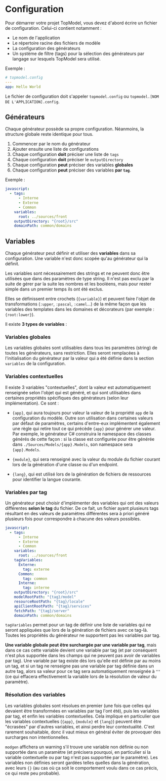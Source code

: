 # Configuration <!-- {docsify-ignore-all} -->

Pour démarrer votre projet TopModel, vous devez d'abord écrire un fichier de configuration. Celui-ci contient notamment :

- Le nom de l'application
- Le répertoire racine des fichiers de modèle
- La configuration des générateurs
- Un système de filtre (tags) pour la sélection des générateurs par langage sur lesquels TopModel sera utilisé.

Exemple :

```yaml
# topmodel.config
---
app: Hello World
```

Le fichier de configuration doit s'appeler `topmodel.config` ou `topmodel.[NOM DE L'APPLICATION].config`.

## Générateurs

Chaque générateur possède sa propre configuration. Néanmoins, la structure globale reste identique pour tous.

1. Commencer par le nom du générateur
2. Ajouter ensuite une liste de configurations
3. Chaque configuration **doit** préciser une liste de `tags`
4. Chaque configuration **doit** préciser le `outputDirectory`
5. Chaque configuration **peut** préciser des variables **globales**
6. Chaque configuration **peut** préciser des variables **par `tag`**.

Exemple :

```yaml
javascript:
  - tags:
      - Interne
      - Externe
      - Common
    variables:
      root: ../sources/front
    outputDirectory: "{root}/src"
    domainPath: common/domains
```

## Variables

Chaque générateur peut définir et utiliser des **variables** dans sa configuration. Une variable n'est donc scopée qu'au générateur qui la définit.

Les variables sont nécessairement des strings et ne peuvent donc être utilisées que dans des paramètres de type string. Il n'est pas exclu par la suite de gérer par la suite les nombres et les booléens, mais pour rester simple dans un premier temps ils ont été exclus.

Elles se définissent entre crochets (`{variable}`) et peuvent faire l'objet de transformations (`:upper`, `:pascal`, `:camel`...) de la même façon que les variables des templates dans les domaines et décorateurs (par exemple : `{root:lower}`).

Il existe **3 types de variables** :

### Variables globales

Les variables globales sont utilisables dans tous les paramètres (string) de toutes les générateurs, sans restriction. Elles seront remplacées à l'initialisation du générateur par la valeur qui a été définie dans la section `variables` de la configuration.

### Variables contextuelles

Il existe 3 variables "contextuelles", dont la valeur est automatiquement renseignée selon l'objet qui est généré, et qui sont utilisables dans certaines propriétés spécifiques des générateurs (selon leur implémentation). Ce sont :

- `{app}`, qui aura toujours pour valeur la valeur de la propriété `app` de la configuration du modèle. Outre son utilisation dans certaines valeurs par défaut de paramètres, certains d'entre-eux implémentent également une règle qui retire tout ce qui précède `{app}` pour générer une valeur. Par exemple, le générateur C# construira le namespace des classes générés de cette façon : si la classe est configurée pour être générée dans `./Sources/Models/{app}.Models`, son namespace sera `{app}.Models`.

- `{module}`, qui sera renseigné avec la valeur du module du fichier courant lors de la génération d'une classe ou d'un endpoint.

- `{lang}`, qui est utilisé lors de la génération de fichiers de ressources pour identifier la langue courante.

### Variables par tag

Un générateur peut choisir d'implémenter des variables qui ont des valeurs différentes **selon le tag** du fichier. De ce fait, un fichier ayant plusieurs tags résultant en des valeurs de paramètres différentes sera à priori généré plusieurs fois pour correspondre à chacune des valeurs possibles.

```yaml
javascript:
  - tags:
      - Interne
      - Externe
      - Common
    variables:
      root: ../sources/front
    tagVariables:
      Externe:
        tag: externe
      Common:
        tag: common
      Interne:
        tag: interne
    outputDirectory: "{root}/src"
    modelRootPath: "{tag}/model"
    resourceRootPath: "{tag}/locale"
    apiClientRootPath: "{tag}/services"
    fetchPath: "{tag}/server"
    domainPath: common/domains
```

`tagVariables` permet pour un tag de définir une liste de variables qui ne seront appliquées que lors de la génération de fichiers avec ce tag-là. Toutes les propriétés du générateur ne supportent pas les variables par tag.

**Une variable globale peut être surchargée par une variable par tag**, mais dans ce cas cette variable devient une variable par tag (et par conséquent n'est plus supportée dans les champs qui ne peuvent pas avoir de variables par tag). Une variable par tag existe dès lors qu'elle est définie par au moins un tag, et si un tag ne renseigne pas une variable par tag définie dans un autre tag, alors sa valeur pour ce tag sera automatiquement renseignée à `""` (ce qui effacera effectivement la variable lors de la résolution de valeur du paramètre).

### Résolution des variables

Les variables globales sont résolues en premier (une fois que celles qui devaient être transformées en variables par tag l'ont été), puis les variables par tag, et enfin les variables contextuelles. Cela implique en particulier que les variables contextuelles (`{app}`, `{module}` et `{lang}`) peuvent être "écrasées" par d'autres variables, et ainsi perdre leur contextualité. C'est rarement souhaitable, donc il vaut mieux en général éviter de provoquer des surcharges non intentionnelles.

`modgen` affichera un warning s'il trouve une variable non définie ou non supportée dans un paramètre (et précisera pourquoi, en particulier si la variable contextuelle ou par tag n'est pas supportée par le paramètre). Les variables non définies seront gardées telles quelles dans la génération, avec leurs `{}` (au cas où ça soit le comportement voulu dans ce cas précis, ce qui reste peu probable).
